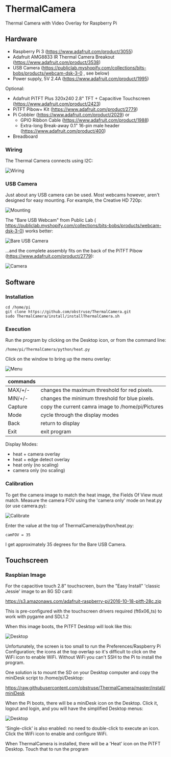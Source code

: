 # ThermalCamera
Thermal Camera with Video Overlay for Raspberry Pi

## Hardware
- Raspberry Pi 3 (https://www.adafruit.com/product/3055)
- Adafruit AMG8833 IR Thermal Camera Breakout (https://www.adafruit.com/product/3538)
- USB Camera (https://publiclab.myshopify.com/collections/bits-bobs/products/webcam-dsk-3-0 , see below)
- Power supply, 5V 2.4A (https://www.adafruit.com/product/1995)

Optional:
- Adafruit PiTFT Plus 320x240 2.8" TFT + Capacitive Touchscreen (https://www.adafruit.com/product/2423)
- PiTFT Pibow+ Kit (https://www.adafruit.com/product/2779)
- Pi Cobbler (https://www.adafruit.com/product/2029)
  or
  - GPIO Ribbon Cable (https://www.adafruit.com/product/1988)
  - Extra-long Break-away 0.1" 16-pin male header (https://www.adafruit.com/product/400)
- Breadboard

### Wiring
The Thermal Camera connects using I2C:

![Wiring](/Images/wiring.png)

### USB Camera
Just about any USB camera can be used.  Most webcams however, aren't designed for easy mounting.  For example, the Creative HD 720p:

![Mounting](Images/IMG_0788-3.JPG)

The "Bare USB Webcam" from Public Lab ( https://publiclab.myshopify.com/collections/bits-bobs/products/webcam-dsk-3-0) works better: 

![Bare USB Camera](Images/IMG_0789-3.JPG)

...and the complete assembly fits on the back of the PiTFT Pibow (https://www.adafruit.com/product/2779):

![Camera](Images/IMG_0791-3.JPG)


## Software

### Installation

```
cd /home/pi
git clone https://github.com/obstruse/ThermalCamera.git
sudo ThermalCamera/install/installThermalCamera.sh
```

### Execution

Run the program by clicking on the Desktop icon, or from the command line:
```
/home/pi/ThermalCamera/python/heat.py
```

Click on the window to bring up the menu overlay:

![Menu](Images/TCmenu.png)

commands|&nbsp;
-|-
MAX/+/- | changes the maximum threshold for red pixels. 
MIN/+/- | changes the minimum threshold for blue pixels.
Capture | copy the current camra image to /home/pi/Pictures
Mode    | cycle through the display modes
Back    | return to display
Exit    | exit program


Display Modes:
- heat + camera overlay
- heat + edge detect overlay
- heat only (no scaling)
- camera only (no scaling)


### Calibration

To get the camera image to match the heat image, the Fields Of View must match.  Measure the camera FOV using the 'camera only' mode on heat.py (or use camera.py):

![Calibrate](Images/IMG_0807-3.JPG)

Enter the value at the top of ThermalCamera/python/heat.py:

```
camFOV = 35
```

I get approximately 35 degrees for the Bare USB Camera.

## Touchscreen

### Raspbian Image

For the capacitive touch 2.8" touchscreen, burn the "Easy Install" 'classic Jessie' image to an 8G SD card:

https://s3.amazonaws.com/adafruit-raspberry-pi/2016-10-18-pitft-28c.zip

This is pre-configured with the touchscreen drivers required (ft6x06_ts) to work with pygame and SDL1.2

When this image boots, the PiTFT Desktop will look like this:

![Desktop](Images/screen7.png)

Unfortunately, the screen is too small to run the Preferences/Raspberry Pi Configuration; the icons at the top overlap so it's difficult to click on the WiFi icon to enable WiFi. Without WiFi you can't SSH to the Pi to install the program.

One solution is to mount the SD on your Desktop computer and copy the miniDesk script to /home/pi/Desktop:

https://raw.githubusercontent.com/obstruse/ThermalCamera/master/install/miniDesk

When the Pi boots, there will be a miniDesk icon on the Desktop.  Click it, logout and login, and you will have the simplified Desktop menus:

![Desktop](Images/screen1.png)

'Single-click' is also enabled: no need to double-click to execute an icon. Click the WiFi icon to enable and configure WiFi.

When ThermalCamera is installed, there will be a 'Heat' icon on the PiTFT Desktop.  Touch that to run the program

